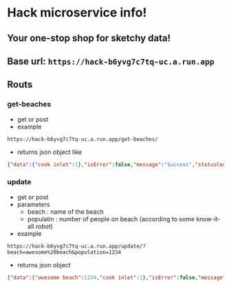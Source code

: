 # Hack microservice info! 
## Your one-stop shop for sketchy data!

## Base url: ``` https://hack-b6yvg7c7tq-uc.a.run.app ```

## Routs
### get-beaches
* get or post
* example 
```
https://hack-b6yvg7c7tq-uc.a.run.app/get-beaches/
```
* returns json object like 
```json
{"data":{"cook inlet":1},"isError":false,"message":"Success","statusCode":200}
```
### update
* get or post
* parameters
    * beach : name of the beach
    * populatin : number of people on beach (according to some know-it-all *robot*)
* example 
```
https://hack-b6yvg7c7tq-uc.a.run.app/update/?beach=awesome%20beach&population=1234
```
* returns json object
```json
{"data":{"awesome beach":1234,"cook inlet":1},"isError":false,"message":"Success","statusCode":200}
```